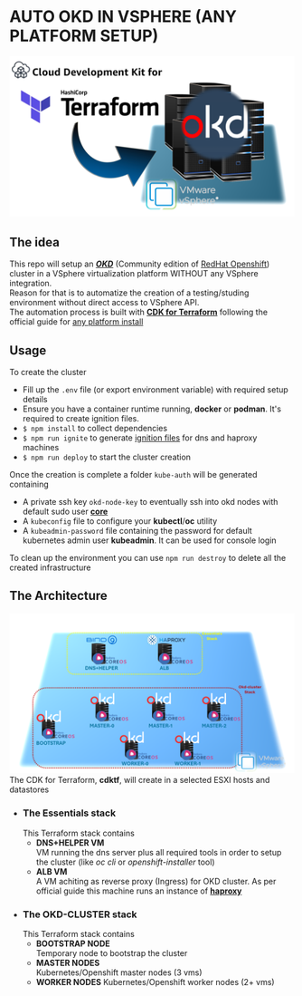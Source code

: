 # **AUTO OKD IN VSPHERE (ANY PLATFORM SETUP)**
![repo logo](./images/okdtf.png)
## **The idea**
This repo will setup an [***OKD***](https://www.okd.io) (Community edition of [RedHat Openshift](https://www.redhat.com/it/technologies/cloud-computing/openshift)) cluster in a VSphere virtualization platform WITHOUT any VSphere integration.  
Reason for that is to automatize the creation of a testing/studing environment without direct access to VSphere API.  
The automation process is built with **[CDK for Terraform](https://developer.hashicorp.com/terraform/cdktf)** following the official guide for [any platform install](https://docs.okd.io/latest/installing/installing_platform_agnostic/installing-platform-agnostic.html)

## **Usage**
To create the cluster
* Fill up the `.env` file (or export environment variable) with required setup details
* Ensure you have a container runtime running, **docker** or **podman**. It's required to create ignition files.
* `$ npm install` to collect dependencies
* `$ npm run ignite` to generate [ignition files]() for dns and haproxy machines
* `$ npm run deploy` to start the cluster creation  


Once the creation is complete a folder `kube-auth` will be generated containing
* A private ssh key `okd-node-key` to eventually ssh into okd nodes with default sudo user **<u>core</u>**
* A `kubeconfig` file to configure your **kubectl**/**oc** utility
* A `kubeadmin-password` file containing the password for default kubernetes admin user **kubeadmin**. It can be used for console login  

To clean up the environment you can use `npm run destroy` to delete all the created infrastructure

## **The Architecture**
![Architecture](./images/okdtf-infrastructure.png)  
The CDK for Terraform, **cdktf**, will create in a selected ESXI hosts and datastores
* ### **The Essentials stack**  
    This Terraform stack contains
    * **DNS+HELPER VM**  
        VM running the dns server plus all required tools in order to setup the cluster (like *oc cli* or *openshift-installer* tool)
    * **ALB VM**  
        A VM achiting as reverse proxy (Ingress) for OKD cluster. As per official guide this machine runs an instance of **[haproxy](https://www.haproxy.org)**  
* ### **The OKD-CLUSTER stack**
    This Terraform stack contains
    * **BOOTSTRAP NODE**  
    Temporary node to bootstrap the cluster
    * **MASTER NODES**  
    Kubernetes/Openshift master nodes (3 vms)
    * **WORKER NODES**
    Kubernetes/Openshift worker nodes (2+ vms)